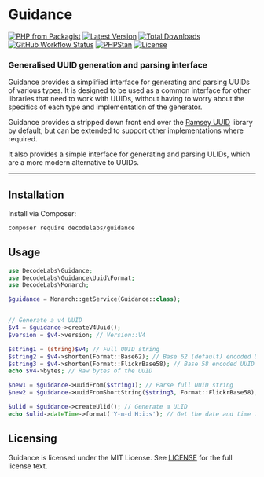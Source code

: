 # Guidance

[![PHP from Packagist](https://img.shields.io/packagist/php-v/decodelabs/guidance?style=flat)](https://packagist.org/packages/decodelabs/guidance)
[![Latest Version](https://img.shields.io/packagist/v/decodelabs/guidance.svg?style=flat)](https://packagist.org/packages/decodelabs/guidance)
[![Total Downloads](https://img.shields.io/packagist/dt/decodelabs/guidance.svg?style=flat)](https://packagist.org/packages/decodelabs/guidance)
[![GitHub Workflow Status](https://img.shields.io/github/actions/workflow/status/decodelabs/guidance/integrate.yml?branch=develop)](https://github.com/decodelabs/guidance/actions/workflows/integrate.yml)
[![PHPStan](https://img.shields.io/badge/PHPStan-enabled-44CC11.svg?longCache=true&style=flat)](https://github.com/phpstan/phpstan)
[![License](https://img.shields.io/packagist/l/decodelabs/guidance?style=flat)](https://packagist.org/packages/decodelabs/guidance)

### Generalised UUID generation and parsing interface

Guidance provides a simplified interface for generating and parsing UUIDs of various types. It is designed to be used as a common interface for other libraries that need to work with UUIDs, without having to worry about the specifics of each type and implementation of the generator.

Guidance provides a stripped down front end over the [Ramsey UUID](https://uuid.ramsey.dev) library by default, but can be extended to support other implementations where required.

It also provides a simple interface for generating and parsing ULIDs, which are a more modern alternative to UUIDs.

---

## Installation

Install via Composer:

```bash
composer require decodelabs/guidance
```

## Usage

```php
use DecodeLabs\Guidance;
use DecodeLabs\Guidance\Uuid\Format;
use DecodeLabs\Monarch;

$guidance = Monarch::getService(Guidance::class);


// Generate a v4 UUID
$v4 = $guidance->createV4Uuid();
$version = $v4->version; // Version::V4

$string1 = (string)$v4; // Full UUID string
$string2 = $v4->shorten(Format::Base62); // Base 62 (default) encoded UUID
$string3 = $v4->shorten(Format::FlickrBase58); // Base 58 encoded UUID
echo $v4->bytes; // Raw bytes of the UUID

$new1 = $guidance->uuidFrom($string1); // Parse full UUID string
$new2 = $guidance->uuidFromShortString($string3, Format::FlickrBase58);

$ulid = $guidance->createUlid(); // Generate a ULID
echo $ulid->dateTime->format('Y-m-d H:i:s'); // Get the date and time from the ULID
```

## Licensing

Guidance is licensed under the MIT License. See [LICENSE](./LICENSE) for the full license text.
